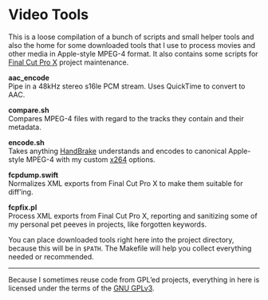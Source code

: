 Video Tools
===========

This is a loose compilation of a bunch of scripts and small helper tools and also the home 
for some downloaded tools that I use to process movies and other media in Apple-style MPEG-4 
format. It also contains some scripts for [Final Cut Pro 
X](https://www.apple.com/final-cut-pro/) project maintenance.

**aac_encode**  
Pipe in a 48kHz stereo s16le PCM stream. Uses QuickTime to convert to AAC.

**compare.sh**  
Compares MPEG-4 files with regard to the tracks they contain and their metadata.

**encode.sh**  
Takes anything [HandBrake](http://handbrake.fr/) understands and encodes to canonical 
Apple-style MPEG-4 with my custom [x264](http://www.videolan.org/developers/x264.html) 
options.

**fcpdump.swift**  
Normalizes XML exports from Final Cut Pro X to make them suitable for diff’ing.

**fcpfix.pl**  
Process XML exports from Final Cut Pro X, reporting and sanitizing some of my personal pet 
peeves in projects, like forgotten keywords.

You can place downloaded tools right here into the project directory, because this will be 
in `$PATH`. The Makefile will help you collect everything needed or recommended.

___
Because I sometimes reuse code from GPL’ed projects, everything in here is licensed under 
the terms of the [GNU GPLv3](http://www.gnu.org/licenses/quick-guide-gplv3).
